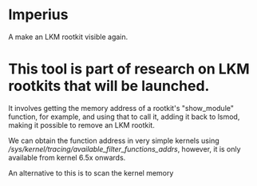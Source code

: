 # Imperius
A make an LKM rootkit visible again.

# This tool is part of research on LKM rootkits that will be launched.

It involves getting the memory address of a rootkit's "show_module" function, for example, and using that to call it, adding it back to lsmod, making it possible to remove an LKM rootkit.

We can obtain the function address in very simple kernels using */sys/kernel/tracing/available_filter_functions_addrs*, however, it is only available from kernel 6.5x onwards.

An alternative to this is to scan the kernel memory
